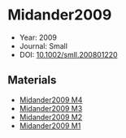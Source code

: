 <a name="article" />

# Midander2009

* Year: 2009
* Journal: Small
* DOI: <a href="https://doi.org/10.1002/smll.200801220">10.1002/smll.200801220</a>

## Materials
* [Midander2009 M4](nanowiki436.md)
* [Midander2009 M3](nanowiki435.md)
* [Midander2009 M2](nanowiki434.md)
* [Midander2009 M1](nanowiki433.md)
